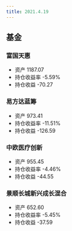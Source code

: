 ```yaml
---
title: 2021.4.19
---
```


## 基金
### 富国天惠 
- 资产 1187.07
- 持仓收益率 -5.59%
- 持仓收益 -70.27

### 易方达蓝筹
- 资产 973.41
- 持仓收益率 -11.51%
- 持仓收益 -126.59

### 中欧医疗创新
- 资产 955.45
- 持仓收益率 -4.46%
- 持仓收益 -44.55

### 景顺长城新兴成长混合
- 资产 652.60
- 持仓收益率 -5.45%
- 持仓收益 -37.59